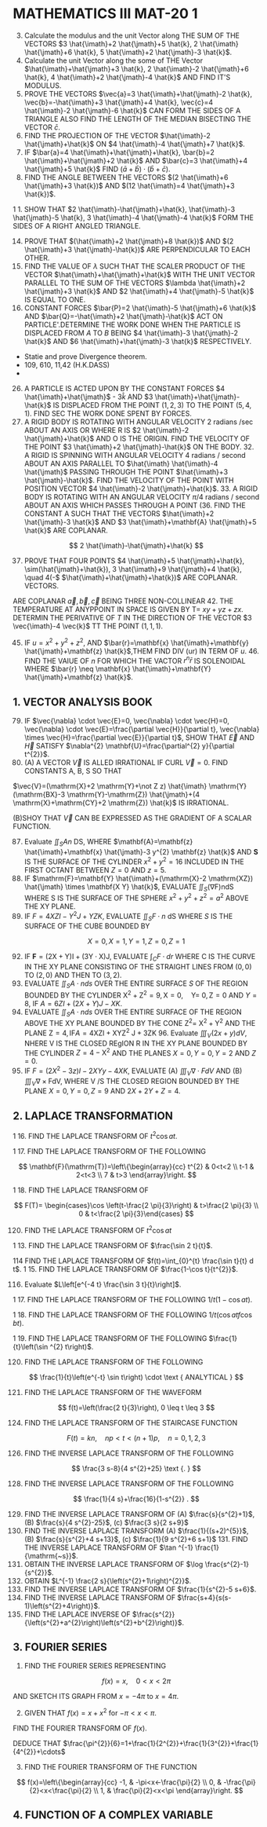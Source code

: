 # MATHEMATICS III MAT-20 1 

3. Calculate the modulus and the unit Vector along THE SUM OF THE VECTORS $3 \hat{\imath}+2 \hat{\jmath}+5 \hat{k}, 2 \hat{\imath} \hat{\jmath}+6 \hat{k}, 5 \hat{\imath}+2 \hat{\jmath}-3 \hat{k}$.
4. Calculate the unit Vector along the some of THE Vector $\hat{\imath}+\hat{\jmath}+3 \hat{k}, 2 \hat{\imath}-2 \hat{\jmath}+6 \hat{k}, 4 \hat{\imath}+2 \hat{\jmath}-4 \hat{k}$ AND FIND IT'S MODULUS.
5. PROVE THE VECTORS $\vec{a}=3 \hat{\imath}+\hat{\jmath}-2 \hat{k}, \vec{b}=-\hat{\imath}+3 \hat{\jmath}+4 \hat{k}, \vec{c}=4 \hat{\imath}-2 \hat{\jmath}-6 \hat{k}$ CAN FORM THE SIDES OF A TRIANGLE ALSO FIND THE LENGTH OF THE MEDIAN BISECTING THE VECTOR $\bar{c}$.
6. FIND THE PROJECTION OF THE VECTOR $\hat{\imath}-2 \hat{\jmath}+\hat{k}$ ON $4 \hat{\imath}-4 \hat{\jmath}+7 \hat{k}$.
7. IF $\bar{a}=4 \hat{\imath}+\hat{\jmath}+\hat{k}, \bar{b}=2 \hat{\imath}+\hat{\jmath}+2 \hat{k}$ AND $\bar{c}=3 \hat{\imath}+4 \hat{\jmath}+5 \hat{k}$ FIND $(\bar{a}+\bar{b}) \cdot(\bar{b}+\bar{c})$.
8. FIND THE ANGLE BETWEEN THE VECTORS $(2 \hat{\imath}+6 \hat{\jmath}+3 \hat{k})$ AND $(12 \hat{\imath}=4 \hat{\jmath}+3 \hat{k})$.

1 1. SHOW THAT $2 \hat{\imath}-\hat{\jmath}+\hat{k}, \hat{\imath}-3 \hat{\jmath}-5 \hat{k}, 3 \hat{\imath}-4 \hat{\jmath}-4 \hat{k}$ FORM THE SIDES OF A RIGHT ANGLED TRIANGLE.

14. PROVE THAT $(\hat{\imath}+2 \hat{\jmath}+8 \hat{k})$ AND $(2 \hat{\imath}+3 \hat{\jmath}-\hat{k})$ ARE PERPENDICULAR TO EACH OTHER.
15. FIND THE VALUE OF $\lambda$ SUCH THAT THE SCALER PRODUCT OF THE VECTOR $\hat{\imath}+\hat{\jmath}+\hat{k}$ WITH THE UNIT VECTOR PARALLEL TO THE SUM OF THE VECTORS $\lambda \hat{\imath}+2 \hat{\jmath}+3 \hat{k}$ AND $2 \hat{\imath}+4 \hat{\jmath}-5 \hat{k}$ IS EQUAL TO ONE.
16. CONSTANT FORCES $\bar{P}=2 \hat{\imath}-5 \hat{\jmath}+6 \hat{k}$ AND $\bar{Q}=-\hat{\imath}+2 \hat{\jmath}-\hat{k}$ ACT ON PARTICLE'.DETERMINE THE WORK DONE WHEN THE PARTICLE IS DISPLACED FROM $A$ TO $B$ BEING $4 \hat{\imath}-3 \hat{\jmath}-2 \hat{k}$ AND $6 \hat{\imath}+\hat{\jmath}-3 \hat{k}$ RESPECTIVELY.

* Statie and prove Divergence theorem.
* 109, 610, 11,42 (H.K.DASS)
* 

26. A PARTICLE IS ACTED UPON BY THE CONSTANT FORCES $4 \hat{\imath}+\hat{\jmath}$ -
$3 \hat{k}$ AND $3 \hat{\imath}+\hat{\jmath}-\hat{k}$ IS DISPLACED FROM THE POINT $(1,2,3)$ TO THE POINT $(5,4,1)$. FIND SEC THE WORK DONE SPENT BY FORCES.
27. A RIGID BODY IS ROTATING WITH ANGULAR VELOCITY 2 radians /sec ABOUT AN AXIS OR WHERE R IS $2 \hat{\imath}-2 \hat{\jmath}+\hat{k}$ AND O IS THE ORIGIN. FIND THE VELOCITY OF THE POINT $3 \hat{\imath}+2 \hat{\jmath}-\hat{k}$ ON THE BODY. 32. A RIGID IS SPINNING WITH ANGULAR VELOCITY 4 radians / second ABOUT AN AXIS PARALLEL TO $\hat{\imath} \hat{\imath}-4 \hat{\jmath}$ PASSING THROUGH THE POINT $\hat{\imath}+3 \hat{\jmath}-\hat{k}$. FIND THE VELOCITY OF THE POINT WITH POSITION VECTOR
$4 \hat{\imath}-2 \hat{\jmath}+\hat{k}$. 33. A RIGID BODY IS ROTATING WITH AN ANGULAR VELOCITY $\pi / 4$ radians / second ABOUT AN AXIS WHICH PASSES THROUGH A POINT (36. FIND THE CONSTANT A SUCH THAT THE VECTORS $\hat{\imath}+2 \hat{\jmath}-3 \hat{k}$ AND $3 \hat{\imath}+\mathbf{A} \hat{\jmath}+5 \hat{k}$ ARE COPLANAR.

$$
2 \hat{\imath}-\hat{\jmath}+\hat{k}
$$

37. PROVE THAT FOUR POINTS $4 \hat{\imath}+5 \hat{\jmath}+\hat{k}, \sim(\hat{\jmath}+\hat{k}), 3 \hat{\imath}+9 \hat{\jmath}+4 \hat{k}, \quad 4(-$
$\hat{\imath}+\hat{\jmath}+\hat{k})$ ARE COPLANAR. VECTORS.

ARE COPLANAR $\vec{a}, \vec{b}, \vec{c}$ BEING THREE NON-COLLINEAR 42. THE TEMPERATURE AT ANYPPOINT IN SPACE IS GIVEN BY T= $x y+y z+z x$. DETERMIN THE PERIVATIVE OF $T$ IN THE DIRECTION OF THE VECTOR $3 \vec{\imath}-4 \vec{k}$ TT THE POINT $(1,1,1)$.

45. IF $u=x^{2}+y^{2}+z^{2}$, AND $\bar{r}=\mathbf{x} \hat{\imath}+\mathbf{y} \hat{\jmath}+\mathbf{z} \hat{k}$,THEM FIND DIV (ur) IN TERM
OF $u$. 46. FIND THE VAIUE OF $n$ FOR WHICH THE VACTOR $r^{n} \bar{r}$ IS SOLENOIDAL WHERE $\bar{r} \neq \mathbf{x} \hat{\imath}+\mathbf{Y} \hat{\jmath}+\mathbf{z} \hat{k}$.

## 1. VECTOR ANALYSIS BOOK

79. IF $\vec{\nabla} \cdot \vec{E}=0, \vec{\nabla} \cdot \vec{H}=0, \vec{\nabla} \cdot \vec{E}=\frac{\partial \vec{H}}{\partial t}, \vec{\nabla} \times \vec{H}=\frac{\partial \vec{E}}{\partial t}$, SHOW THAT $\vec{E}$ AND $\vec{H}$ SATISFY $\nabla^{2} \mathbf{U}=\frac{\partial^{2} y}{\partial t^{2}}$.
80. (A) A VECTOR $\vec{V}$ IS ALLED IRRATIONAL IF CURL $\vec{V}=0$. FIND CONSTANTS A, B, S SO THAT

$\vec{V}=(\mathrm{X}+2 \mathrm{Y}+\not Z z) \hat{\imath} \mathrm{Y}(\mathrm{BX}-3 \mathrm{Y}-\mathrm{Z}) \hat{\jmath}+(4 \mathrm{X}+\mathrm{CY}+2 \mathrm{Z}) \hat{k}$ IS IRRATIONAL.

(B)SHOY THAT $\vec{V}$ CAN BE EXPRESSED AS THE GRADIENT OF A SCALAR FUNCTION.

87. Evaluate $\iint_{S} A n$ DS, WHERE $\mathbf{A}=\mathbf{z} \hat{\imath}+\mathbf{x} \hat{\jmath}-3 y^{2} \mathbf{z} \hat{k}$ AND $\mathbf{S}$ IS THE SURFACE OF THE CYLINDER $x^{2}+y^{2}=16$ INCLUDED IN THE FIRST OCTANT BETWEEN $Z=0$ AND $z=5$.
88. IF $\mathrm{F}=\mathbf{Y} \hat{\imath}+(\mathrm{X}-2 \mathrm{XZ}) \hat{\jmath} \times \mathbf{X Y} \hat{k}$, EVALUATE $\iint_{S}(\nabla \mathrm{F}) \mathrm{n} \mathrm{dS}$ WHERE $\mathrm{S}$ IS THE SURFACE OF THE SPHERE $x^{2}+y^{2}+z^{2}=a^{2}$ ABOVE THE XY PLANE.
89. IF $F=4 X Z I-Y^{2} J+Y Z K$, EVALUATE $\iint_{S} F \cdot n$ dS WHERE $S$ IS THE SURFACE OF THE CUBE BOUNDED BY

$$
X=0, X=1, Y=1, Z=0, Z=1
$$

92. IF $\mathbf{F}=(2 \mathrm{X}+\mathrm{Y}) \mathrm{I}+(3 \mathrm{Y} \cdot \mathrm{X}) \mathrm{J}$, EVALUATE $\int_{C} F \cdot d r$ WHERE C IS THE CURVE IN THE XY PLANE CONSISTING OF THE STRAIGHT LINES FROM $(0,0)$ TO $(2,0)$ AND THEN TO $(3,2)$.
93. EVALUATE $\iint_{S} A \cdot n d s$ OVER THE ENTIRE SURFACE $S$ OF THE REGION BOUNDED BY THE CYLINDER $\mathrm{X}^{2}+\mathrm{Z}^{2}=9, \mathrm{X}=0, \quad \mathrm{Y}=$ $0, \mathrm{Z}=0$ AND $Y=8$, IF $A=6 Z I+(2 X+Y) J-X K$.
94. EVALUATE $\iint_{S} A \cdot n d s$ OVER THE ENTIRE SURFACE OF THE REGION ABOVE THE XY PLANE BOUNDED BY THE CONE $\mathrm{Z}^{2}=$ $\mathrm{X}^{2}+\mathrm{Y}^{2}$ AND THE PLANE $\mathrm{Z}=4, \mathrm{IF} A=4 \mathrm{XZI}+\mathrm{XYZ}^{2} \mathrm{~J}+3 \mathrm{ZK}$ 96. Evaluate $\iiint_{V}(2 x+y) d V$, NHERE V IS THE CLOSED REgION R IN THE XY PLANE BOUNDED BY THE CYLINDER $Z=4-\mathrm{X}^{2}$ AND THE PLANES $X=0, Y=0, Y=2$ AND $Z=0$.
95. IF $F=\left(2 X^{2}-3 z\right) I-2 X Y y-4 X K$, EVALUATE (A) $\iiint_{V} \nabla \cdot F d V$ AND (B) $\iiint_{V} \nabla \times \mathrm{FdV}$, WHERE V /S THE CLOSED REGION BOUNDED BY THE PLANE $X=0, Y=0, Z=9$ AND $2 X+2 Y+Z=4$.

## 2. LAPLACE TRANSFORMATION

1 16. FIND THE LAPLACE TRANSFORM OF $t^{2} \cos a t$.

1 17. FIND THE LAPLACE TRANSFORM OF THE FOLLOWING

$$
\mathbf{F}(\mathrm{T})=\left\{\begin{array}{cc}
t^{2} & 0<t<2 \\
t-1 & 2<t<3 \\
7 & t>3
\end{array}\right.
$$

1 18. FIND THE LAPLACE TRANSFORM OF

$$
F(T)= \begin{cases}\cos \left(t-\frac{2 \pi}{3}\right) & t>\frac{2 \pi}{3} \\ 0 & t<\frac{2 \pi}{3}\end{cases}
$$

120. FIND THE LAPLACE TRANSFORM OF $t^{2} \cos a t$

1 13. FIND THE LAPLACE TRANSFORM OF $\frac{\sin 2 t}{t}$.

114 FIND THE LAPLACE TRANSFORM OF $f(t)=\int_{0}^{t} \frac{\sin t}{t} d t$. 1 15. FIND THE LAPLACE TRANSFORM OF $\frac{1-\cos t}{t^{2}}$.

116. Evaluate $L\left[e^{-4 t} \frac{\sin 3 t}{t}\right]$.

1 17. FIND THE LAPLACE TRANSFORM OF THE FOLLOWING $1 / t(1-\cos a t)$.

1 18. FIND THE LAPLACE TRANSFORM OF THE FOLLOWING $1 / t(\cos a t f \cos b t)$.

1 19. FIND THE LAPLACE TRANSFORM OF THE FOLLOWING $\frac{1}{t}\left(\sin ^{2} t\right)$.

120. FIND THE LAPLACE TRANSFORM OF THE FOLLOWING

$$
\frac{1}{t}\left(e^{-t} \sin t\right) \cdot \text { ANALYTICAL }
$$

121. FIND THE LAPLACE TRANSFORM OF THE WAVEFORM

$$
f(t)=\left(\frac{2 t}{3}\right), 0 \leq t \leq 3
$$

124. FIND THE LAPLACE TRANSFORM OF THE STAIRCASE FUNCTION

$$
F(t)=k n, \quad n p<t<(n+1) p, \quad n=0,1,2,3
$$

126. FIND THE INVERSE LAPLACE TRANSFORM OF THE FOLLOWING

$$
\frac{3 s-8}{4 s^{2}+25} \text {. }
$$

128. FIND THE INVERSE LAPLACE TRANSFORM OF THE FOLLOWING

$$
\frac{1}{4 s}+\frac{16}{1-s^{2}} .
$$

129. FIND THE INVERSE LAPLACE TRANSFORM OF
(A) $\frac{s}{s^{2}+1}$,
(B) $\frac{s}{4 s^{2}-25}$,
(c) $\frac{3 s}{2 s+9}$
130. FIND THE INVERSE LAPLACE TRANSFORM
(A) $\frac{1}{(s+2)^{5}}$,
(B) $\frac{s}{s^{2}+4 s+13}$,
(c) $\frac{1}{9 s^{2}+6 s+1}$ 131. FIND THE INVERSE LAPLACE TRANSFORM OF $\tan ^{-1} \frac{1}{\mathrm{~s}}$.
131. OBTAIN THE INVERSE LAPLACE TRANSFORM OF $\log \frac{s^{2}-1}{s^{2}}$.
132. OBTAIN $L^{-1} \frac{2 s}{\left(s^{2}+1\right)^{2}}$.
133. FIND THE INVERSE LAPLACE TRANSFORM OF $\frac{1}{s^{2}-5 s+6}$.
134. FIND THE INVERSE LAPLACE TRANSFORM OF $\frac{s+4}{s(s-1)\left(s^{2}+4\right)}$.
135. FIND THE LAPLACE INVERSE OF $\frac{s^{2}}{\left(s^{2}+a^{2}\right)\left(s^{2}+b^{2}\right)}$.

## 3. FOURIER SERIES

1. FIND THE FOURIER SERIES REPRESENTING

$$
f(x)=x, \quad 0<x<2 \pi
$$

AND SKETCH ITS GRAPH FROM $x=-4 \pi$ to $x=4 \pi$.

2. GIVEN THAT $f(x)=x+x^{2}$ for $-\pi<x<\pi$.

FIND THE FOURIER TRANSFORM OF $f(x)$.

DEDUCE THAT $\frac{\pi^{2}}{6}=1+\frac{1}{2^{2}}+\frac{1}{3^{2}}+\frac{1}{4^{2}}+\cdots$

3. FIND THE FOURIER TRANSFORM OF THE FUNCTION

$$
f(x)=\left\{\begin{array}{cc}
-1, & -\pi<x<-\frac{\pi}{2} \\
0, & -\frac{\pi}{2}<x<\frac{\pi}{2} \\
1, & \frac{\pi}{2}<x<\pi
\end{array}\right.
$$

## 4. FUNCTION OF A COMPLEX VARIABLE

